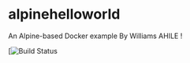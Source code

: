 # alpinehelloworld
An Alpine-based Docker example By Williams AHILE !

[![Build Status](https://media-exp1.licdn.com/dms/image/C4D03AQHBth6r53fxZA/profile-displayphoto-shrink_200_200/0/1629282199481?e=1657152000&v=beta&t=qgWYTDsej_SFsFm5nPXzOeUNK5gGlZHEWd6BkxgtT0g)
